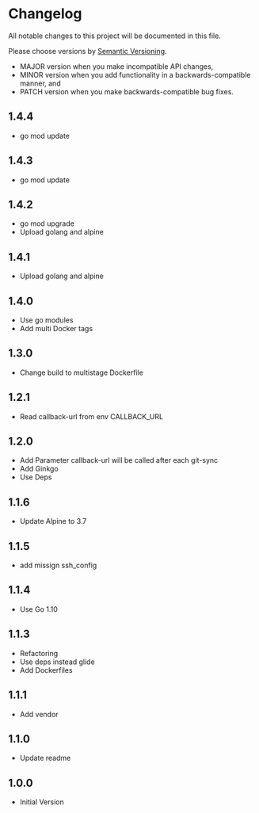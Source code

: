 # Changelog

All notable changes to this project will be documented in this file.

Please choose versions by [Semantic Versioning](http://semver.org/).

* MAJOR version when you make incompatible API changes,
* MINOR version when you add functionality in a backwards-compatible manner, and
* PATCH version when you make backwards-compatible bug fixes.

## 1.4.4

- go mod update

## 1.4.3

- go mod update

## 1.4.2

- go mod upgrade
- Upload golang and alpine

## 1.4.1

- Upload golang and alpine

## 1.4.0

- Use go modules
- Add multi Docker tags

## 1.3.0

- Change build to multistage Dockerfile 

## 1.2.1

- Read callback-url from env CALLBACK_URL

## 1.2.0

- Add Parameter callback-url will be called after each git-sync
- Add Ginkgo
- Use Deps

## 1.1.6

- Update Alpine to 3.7

## 1.1.5

- add missign ssh_config

## 1.1.4

- Use Go 1.10

## 1.1.3

- Refactoring
- Use deps instead glide
- Add Dockerfiles

## 1.1.1

- Add vendor

## 1.1.0

- Update readme

## 1.0.0

- Initial Version
